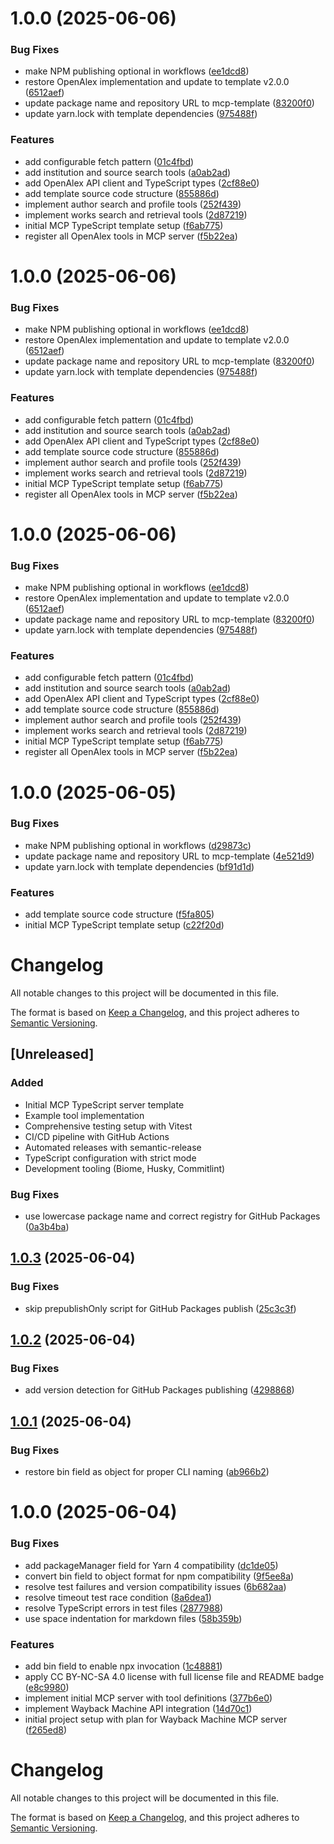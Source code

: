 # 1.0.0 (2025-06-06)


### Bug Fixes

* make NPM publishing optional in workflows ([ee1dcd8](https://github.com/Mearman/mcp-openalex/commit/ee1dcd8575fca4f7728fa2f863c9d11f68258264))
* restore OpenAlex implementation and update to template v2.0.0 ([6512aef](https://github.com/Mearman/mcp-openalex/commit/6512aefbe5dc21f6d8090ff9f6b9fc1a1d7c1624))
* update package name and repository URL to mcp-template ([83200f0](https://github.com/Mearman/mcp-openalex/commit/83200f05a75c977741c357fe5d6363bd10e9026c))
* update yarn.lock with template dependencies ([975488f](https://github.com/Mearman/mcp-openalex/commit/975488f6ab01c04b2bbc1e6dbec43aad0d1d3991))


### Features

* add configurable fetch pattern ([01c4fbd](https://github.com/Mearman/mcp-openalex/commit/01c4fbde8c840972f4f2be905a624cb379c52eb5))
* add institution and source search tools ([a0ab2ad](https://github.com/Mearman/mcp-openalex/commit/a0ab2ad887ba4499fed01362e3e9d9b8248a80d9))
* add OpenAlex API client and TypeScript types ([2cf88e0](https://github.com/Mearman/mcp-openalex/commit/2cf88e03787287566c6bd3efacbe773de1d5ea83))
* add template source code structure ([855886d](https://github.com/Mearman/mcp-openalex/commit/855886d044358e5f8c24f839fa6c1845a0c64368))
* implement author search and profile tools ([252f439](https://github.com/Mearman/mcp-openalex/commit/252f43929d72be17e36a14321e400e48a69f52fc))
* implement works search and retrieval tools ([2d87219](https://github.com/Mearman/mcp-openalex/commit/2d87219950e936d716c65401aa370529489ef79e))
* initial MCP TypeScript template setup ([f6ab775](https://github.com/Mearman/mcp-openalex/commit/f6ab77580ef2c3d166b0a65bdbf8ca42f79c51a0))
* register all OpenAlex tools in MCP server ([f5b22ea](https://github.com/Mearman/mcp-openalex/commit/f5b22ea42638ab061a053ff4a91149548ef13d27))

# 1.0.0 (2025-06-06)


### Bug Fixes

* make NPM publishing optional in workflows ([ee1dcd8](https://github.com/Mearman/mcp-openalex/commit/ee1dcd8575fca4f7728fa2f863c9d11f68258264))
* restore OpenAlex implementation and update to template v2.0.0 ([6512aef](https://github.com/Mearman/mcp-openalex/commit/6512aefbe5dc21f6d8090ff9f6b9fc1a1d7c1624))
* update package name and repository URL to mcp-template ([83200f0](https://github.com/Mearman/mcp-openalex/commit/83200f05a75c977741c357fe5d6363bd10e9026c))
* update yarn.lock with template dependencies ([975488f](https://github.com/Mearman/mcp-openalex/commit/975488f6ab01c04b2bbc1e6dbec43aad0d1d3991))


### Features

* add configurable fetch pattern ([01c4fbd](https://github.com/Mearman/mcp-openalex/commit/01c4fbde8c840972f4f2be905a624cb379c52eb5))
* add institution and source search tools ([a0ab2ad](https://github.com/Mearman/mcp-openalex/commit/a0ab2ad887ba4499fed01362e3e9d9b8248a80d9))
* add OpenAlex API client and TypeScript types ([2cf88e0](https://github.com/Mearman/mcp-openalex/commit/2cf88e03787287566c6bd3efacbe773de1d5ea83))
* add template source code structure ([855886d](https://github.com/Mearman/mcp-openalex/commit/855886d044358e5f8c24f839fa6c1845a0c64368))
* implement author search and profile tools ([252f439](https://github.com/Mearman/mcp-openalex/commit/252f43929d72be17e36a14321e400e48a69f52fc))
* implement works search and retrieval tools ([2d87219](https://github.com/Mearman/mcp-openalex/commit/2d87219950e936d716c65401aa370529489ef79e))
* initial MCP TypeScript template setup ([f6ab775](https://github.com/Mearman/mcp-openalex/commit/f6ab77580ef2c3d166b0a65bdbf8ca42f79c51a0))
* register all OpenAlex tools in MCP server ([f5b22ea](https://github.com/Mearman/mcp-openalex/commit/f5b22ea42638ab061a053ff4a91149548ef13d27))

# 1.0.0 (2025-06-06)


### Bug Fixes

* make NPM publishing optional in workflows ([ee1dcd8](https://github.com/Mearman/mcp-openalex/commit/ee1dcd8575fca4f7728fa2f863c9d11f68258264))
* restore OpenAlex implementation and update to template v2.0.0 ([6512aef](https://github.com/Mearman/mcp-openalex/commit/6512aefbe5dc21f6d8090ff9f6b9fc1a1d7c1624))
* update package name and repository URL to mcp-template ([83200f0](https://github.com/Mearman/mcp-openalex/commit/83200f05a75c977741c357fe5d6363bd10e9026c))
* update yarn.lock with template dependencies ([975488f](https://github.com/Mearman/mcp-openalex/commit/975488f6ab01c04b2bbc1e6dbec43aad0d1d3991))


### Features

* add configurable fetch pattern ([01c4fbd](https://github.com/Mearman/mcp-openalex/commit/01c4fbde8c840972f4f2be905a624cb379c52eb5))
* add institution and source search tools ([a0ab2ad](https://github.com/Mearman/mcp-openalex/commit/a0ab2ad887ba4499fed01362e3e9d9b8248a80d9))
* add OpenAlex API client and TypeScript types ([2cf88e0](https://github.com/Mearman/mcp-openalex/commit/2cf88e03787287566c6bd3efacbe773de1d5ea83))
* add template source code structure ([855886d](https://github.com/Mearman/mcp-openalex/commit/855886d044358e5f8c24f839fa6c1845a0c64368))
* implement author search and profile tools ([252f439](https://github.com/Mearman/mcp-openalex/commit/252f43929d72be17e36a14321e400e48a69f52fc))
* implement works search and retrieval tools ([2d87219](https://github.com/Mearman/mcp-openalex/commit/2d87219950e936d716c65401aa370529489ef79e))
* initial MCP TypeScript template setup ([f6ab775](https://github.com/Mearman/mcp-openalex/commit/f6ab77580ef2c3d166b0a65bdbf8ca42f79c51a0))
* register all OpenAlex tools in MCP server ([f5b22ea](https://github.com/Mearman/mcp-openalex/commit/f5b22ea42638ab061a053ff4a91149548ef13d27))

# 1.0.0 (2025-06-05)


### Bug Fixes

* make NPM publishing optional in workflows ([d29873c](https://github.com/Mearman/mcp-template/commit/d29873c45a9f95487f3c443277b57b95102a86b0))
* update package name and repository URL to mcp-template ([4e521d9](https://github.com/Mearman/mcp-template/commit/4e521d96b75076938ac8386948ee32f00d66b689))
* update yarn.lock with template dependencies ([bf91d1d](https://github.com/Mearman/mcp-template/commit/bf91d1db32286419774909dcf1810a10250101fc))


### Features

* add template source code structure ([f5fa805](https://github.com/Mearman/mcp-template/commit/f5fa805b1906d5a79a95dd78d025eaf9099b4bdc))
* initial MCP TypeScript template setup ([c22f20d](https://github.com/Mearman/mcp-template/commit/c22f20d183e03cc14108c232539a166febda1181))

# Changelog

All notable changes to this project will be documented in this file.

The format is based on [Keep a Changelog](https://keepachangelog.com/en/1.0.0/),
and this project adheres to [Semantic Versioning](https://semver.org/spec/v2.0.0.html).

## [Unreleased]

### Added
- Initial MCP TypeScript server template
- Example tool implementation
- Comprehensive testing setup with Vitest
- CI/CD pipeline with GitHub Actions
- Automated releases with semantic-release
- TypeScript configuration with strict mode
- Development tooling (Biome, Husky, Commitlint)


### Bug Fixes

* use lowercase package name and correct registry for GitHub Packages ([0a3b4ba](https://github.com/Mearman/mcp-wayback-machine/commit/0a3b4ba9958f1680245eb5b5b30f84ff82475631))

## [1.0.3](https://github.com/Mearman/mcp-wayback-machine/compare/v1.0.2...v1.0.3) (2025-06-04)


### Bug Fixes

* skip prepublishOnly script for GitHub Packages publish ([25c3c3f](https://github.com/Mearman/mcp-wayback-machine/commit/25c3c3fc104f7c0c55cf4a8e9bf3d5952aa91884))

## [1.0.2](https://github.com/Mearman/mcp-wayback-machine/compare/v1.0.1...v1.0.2) (2025-06-04)


### Bug Fixes

* add version detection for GitHub Packages publishing ([4298868](https://github.com/Mearman/mcp-wayback-machine/commit/429886820cb90238249fdf8563c203fff55f5382))

## [1.0.1](https://github.com/Mearman/mcp-wayback-machine/compare/v1.0.0...v1.0.1) (2025-06-04)


### Bug Fixes

* restore bin field as object for proper CLI naming ([ab966b2](https://github.com/Mearman/mcp-wayback-machine/commit/ab966b28b01ecd1938a3cf3640922ab7e0d24a16))

# 1.0.0 (2025-06-04)


### Bug Fixes

* add packageManager field for Yarn 4 compatibility ([dc1de05](https://github.com/Mearman/mcp-wayback-machine/commit/dc1de05a1a856fd666d9c7711626c664fe249c19))
* convert bin field to object format for npm compatibility ([9f5ee8a](https://github.com/Mearman/mcp-wayback-machine/commit/9f5ee8ad7b1b1ae4c0cabc6ed5109aaea9b50073))
* resolve test failures and version compatibility issues ([6b682aa](https://github.com/Mearman/mcp-wayback-machine/commit/6b682aa4569693209f7673112c13bc860021acac))
* resolve timeout test race condition ([8a6dea1](https://github.com/Mearman/mcp-wayback-machine/commit/8a6dea17ced800eb6bf9826be3473aa767406db6))
* resolve TypeScript errors in test files ([2877988](https://github.com/Mearman/mcp-wayback-machine/commit/2877988733d6010f1a5e98a1e51760f8c71b63ee))
* use space indentation for markdown files ([58b359b](https://github.com/Mearman/mcp-wayback-machine/commit/58b359b7dc2b561aba1cc45ef95405d87825756d))


### Features

* add bin field to enable npx invocation ([1c48881](https://github.com/Mearman/mcp-wayback-machine/commit/1c48881effe427cf3b9bacd9ce32f78912d1a267))
* apply CC BY-NC-SA 4.0 license with full license file and README badge ([e8c9980](https://github.com/Mearman/mcp-wayback-machine/commit/e8c998056d3e9cbca272204d83c905478a7c9fc6))
* implement initial MCP server with tool definitions ([377b6e0](https://github.com/Mearman/mcp-wayback-machine/commit/377b6e02773f8ad59115f0097a69201ea8028e84))
* implement Wayback Machine API integration ([14d70c1](https://github.com/Mearman/mcp-wayback-machine/commit/14d70c1161e0a8cf78dd6011d670007419011c34))
* initial project setup with plan for Wayback Machine MCP server ([f265ed8](https://github.com/Mearman/mcp-wayback-machine/commit/f265ed824184f009f1d39a6716632337ae1e58c3))

# Changelog

All notable changes to this project will be documented in this file.

The format is based on [Keep a Changelog](https://keepachangelog.com/en/1.0.0/),
and this project adheres to [Semantic Versioning](https://semver.org/spec/v2.0.0.html).
